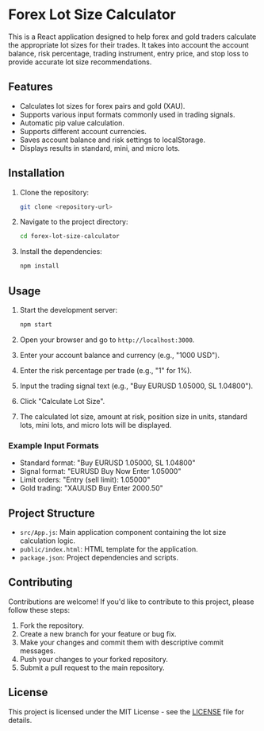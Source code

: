 # Forex Lot Size Calculator

This is a React application designed to help forex and gold traders calculate the appropriate lot sizes for their trades. It takes into account the account balance, risk percentage, trading instrument, entry price, and stop loss to provide accurate lot size recommendations.

## Features

- Calculates lot sizes for forex pairs and gold (XAU).
- Supports various input formats commonly used in trading signals.
- Automatic pip value calculation.
- Supports different account currencies.
- Saves account balance and risk settings to localStorage.
- Displays results in standard, mini, and micro lots.

## Installation

1. Clone the repository:

   ```bash
   git clone <repository-url>
   ```

2. Navigate to the project directory:

   ```bash
   cd forex-lot-size-calculator
   ```

3. Install the dependencies:

   ```bash
   npm install
   ```

## Usage

1. Start the development server:

   ```bash
   npm start
   ```

2. Open your browser and go to `http://localhost:3000`.

3. Enter your account balance and currency (e.g., "1000 USD").
4. Enter the risk percentage per trade (e.g., "1" for 1%).
5. Input the trading signal text (e.g., "Buy EURUSD 1.05000, SL 1.04800").
6. Click "Calculate Lot Size".
7. The calculated lot size, amount at risk, position size in units, standard lots, mini lots, and micro lots will be displayed.

### Example Input Formats

- Standard format: "Buy EURUSD 1.05000, SL 1.04800"
- Signal format: "EURUSD Buy Now Enter 1.05000"
- Limit orders: "Entry (sell limit): 1.05000"
- Gold trading: "XAUUSD Buy Enter 2000.50"

## Project Structure

- `src/App.js`: Main application component containing the lot size calculation logic.
- `public/index.html`: HTML template for the application.
- `package.json`: Project dependencies and scripts.

## Contributing

Contributions are welcome! If you'd like to contribute to this project, please follow these steps:

1. Fork the repository.
2. Create a new branch for your feature or bug fix.
3. Make your changes and commit them with descriptive commit messages.
4. Push your changes to your forked repository.
5. Submit a pull request to the main repository.

## License

This project is licensed under the MIT License - see the [LICENSE](LICENSE) file for details.
